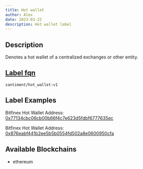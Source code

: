 ```yaml
---
title: Hot wallet
author: Alex
date: 2023-03-22
description: Hot wallet label
---
```


## Description

Denotes a hot wallet of a centralized exchanges or other entity.

## [Label fqn](/label-fqn)

`santiment/hot_wallet:v1`

## Label Examples

Bitfinex Hot Wallet Address: [0x77134cbc06cb00b66f4c7e623d5fdbf6777635ec](https://etherscan.io/address/0x77134cbc06cb00b66f4c7e623d5fdbf6777635ec)

Bitfinex Hot Wallet Address: [0x876eabf441b2ee5b5b0554fd502a8e0600950cfa](https://etherscan.io/address/0x876eabf441b2ee5b5b0554fd502a8e0600950cfa)

## Available Blockchains

- ethereum
